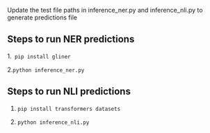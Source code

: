 

Update the test file paths in inference_ner.py  and inference_nli.py to generate predictions file

## Steps to run NER predictions

1.``` pip install gliner```

2.``` python inference_ner.py ```


## Steps to run NLI predictions

1. ``` pip install transformers datasets ```

2. ``` python inference_nli.py ```

